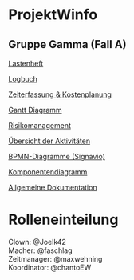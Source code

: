 # ProjektWinfo
## Gruppe Gamma (Fall A)

[Lastenheft](https://moodle.w-hs.de/pluginfile.php/485234/mod_resource/content/3/20240411_Lastenheft_DVProjektWinfo_SS2024_Autovermietung.pdf)  

[Logbuch](https://github.com/chantoEW/ProjektWinfo/issues)

[Zeiterfassung & Kostenplanung](https://w-hs.sciebo.de/f/312592459)   

[Gantt Diagramm](https://w-hs.sciebo.de/f/313560067)   

[Risikomanagement](https://github.com/chantoEW/ProjektWinfo/wiki/Dokumentation#risikoanalyse)   

[Übersicht der Aktivitäten](https://github.com/chantoEW/ProjektWinfo/issues/14)  

[BPMN-Diagramme (Signavio)](https://academic.signavio.com/p/explorer#)  

[Komponentendiagramm](https://github.com/chantoEW/ProjektWinfo/blob/main/Komponentendiagramm.drawio)

[Allgemeine Dokumentation]()

# Rolleneinteilung

Clown: @Joelk42   
Macher: @faschlag  
Zeitmanager: @maxwehning  
Koordinator: @chantoEW  
